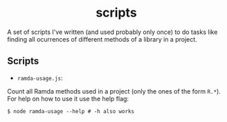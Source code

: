 <h1 align="center">scripts</h1>

A set of scripts I've written (and used probably only once) to do tasks like
finding all ocurrences of different methods of a library in a project.

## Scripts

- `ramda-usage.js`:

Count all Ramda methods used in a project (only the ones of the form `R.*`). For
help on how to use it use the help flag:

```
$ node ramda-usage --help # -h also works
```
